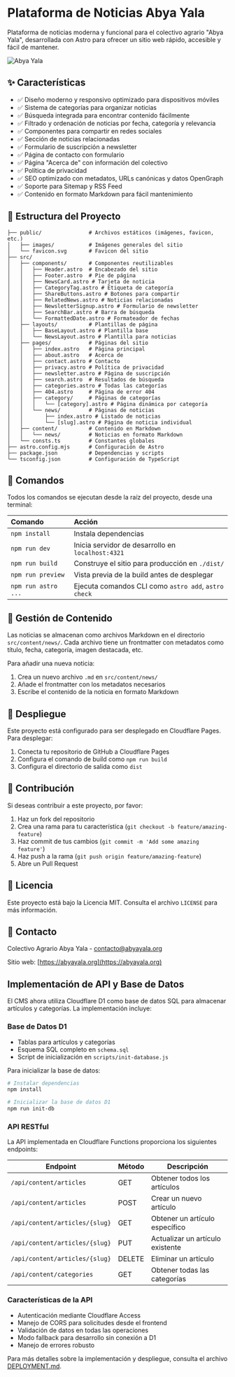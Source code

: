 # Plataforma de Noticias Abya Yala

Plataforma de noticias moderna y funcional para el colectivo agrario "Abya Yala", desarrollada con Astro para ofrecer un sitio web rápido, accesible y fácil de mantener.

![Abya Yala](https://github.com/odpuentesg/abyayala-astro-platform/assets/placeholder-image.jpg)

## ✨ Características

- ✅ Diseño moderno y responsivo optimizado para dispositivos móviles
- ✅ Sistema de categorías para organizar noticias
- ✅ Búsqueda integrada para encontrar contenido fácilmente
- ✅ Filtrado y ordenación de noticias por fecha, categoría y relevancia
- ✅ Componentes para compartir en redes sociales
- ✅ Sección de noticias relacionadas
- ✅ Formulario de suscripción a newsletter
- ✅ Página de contacto con formulario
- ✅ Página "Acerca de" con información del colectivo
- ✅ Política de privacidad
- ✅ SEO optimizado con metadatos, URLs canónicas y datos OpenGraph
- ✅ Soporte para Sitemap y RSS Feed
- ✅ Contenido en formato Markdown para fácil mantenimiento

## 🚀 Estructura del Proyecto

```text
├── public/               # Archivos estáticos (imágenes, favicon, etc.)
│   ├── images/           # Imágenes generales del sitio
│   └── favicon.svg       # Favicon del sitio
├── src/
│   ├── components/       # Componentes reutilizables
│   │   ├── Header.astro  # Encabezado del sitio
│   │   ├── Footer.astro  # Pie de página
│   │   ├── NewsCard.astro # Tarjeta de noticia
│   │   ├── CategoryTag.astro # Etiqueta de categoría
│   │   ├── ShareButtons.astro # Botones para compartir
│   │   ├── RelatedNews.astro # Noticias relacionadas
│   │   ├── NewsletterSignup.astro # Formulario de newsletter
│   │   ├── SearchBar.astro # Barra de búsqueda
│   │   └── FormattedDate.astro # Formateador de fechas
│   ├── layouts/          # Plantillas de página
│   │   ├── BaseLayout.astro # Plantilla base
│   │   └── NewsLayout.astro # Plantilla para noticias
│   ├── pages/            # Páginas del sitio
│   │   ├── index.astro   # Página principal
│   │   ├── about.astro   # Acerca de
│   │   ├── contact.astro # Contacto
│   │   ├── privacy.astro # Política de privacidad
│   │   ├── newsletter.astro # Página de suscripción
│   │   ├── search.astro  # Resultados de búsqueda
│   │   ├── categories.astro # Todas las categorías
│   │   ├── 404.astro     # Página de error 404
│   │   ├── category/     # Páginas de categorías
│   │   │   └── [category].astro # Página dinámica por categoría
│   │   └── news/         # Páginas de noticias
│   │       ├── index.astro # Listado de noticias
│   │       └── [slug].astro # Página de noticia individual
│   ├── content/          # Contenido en Markdown
│   │   └── news/         # Noticias en formato Markdown
│   └── consts.ts         # Constantes globales
├── astro.config.mjs      # Configuración de Astro
├── package.json          # Dependencias y scripts
└── tsconfig.json         # Configuración de TypeScript
```

## 🧞 Comandos

Todos los comandos se ejecutan desde la raíz del proyecto, desde una terminal:

| Comando                   | Acción                                           |
| :------------------------ | :----------------------------------------------- |
| `npm install`             | Instala dependencias                             |
| `npm run dev`             | Inicia servidor de desarrollo en `localhost:4321`|
| `npm run build`           | Construye el sitio para producción en `./dist/`  |
| `npm run preview`         | Vista previa de la build antes de desplegar      |
| `npm run astro ...`       | Ejecuta comandos CLI como `astro add`, `astro check` |

## 📝 Gestión de Contenido

Las noticias se almacenan como archivos Markdown en el directorio `src/content/news/`. Cada archivo tiene un frontmatter con metadatos como título, fecha, categoría, imagen destacada, etc.

Para añadir una nueva noticia:
1. Crea un nuevo archivo `.md` en `src/content/news/`
2. Añade el frontmatter con los metadatos necesarios
3. Escribe el contenido de la noticia en formato Markdown

## 🚀 Despliegue

Este proyecto está configurado para ser desplegado en Cloudflare Pages. Para desplegar:

1. Conecta tu repositorio de GitHub a Cloudflare Pages
2. Configura el comando de build como `npm run build`
3. Configura el directorio de salida como `dist`

## 👥 Contribución

Si deseas contribuir a este proyecto, por favor:

1. Haz un fork del repositorio
2. Crea una rama para tu característica (`git checkout -b feature/amazing-feature`)
3. Haz commit de tus cambios (`git commit -m 'Add some amazing feature'`)
4. Haz push a la rama (`git push origin feature/amazing-feature`)
5. Abre un Pull Request

## 📄 Licencia

Este proyecto está bajo la Licencia MIT. Consulta el archivo `LICENSE` para más información.

## 📧 Contacto

Colectivo Agrario Abya Yala - [contacto@abyayala.org](mailto:contacto@abyayala.org)

Sitio web: [https://abyayala.org](https://abyayala.org)

## Implementación de API y Base de Datos

El CMS ahora utiliza Cloudflare D1 como base de datos SQL para almacenar artículos y categorías. La implementación incluye:

### Base de Datos D1

- Tablas para artículos y categorías
- Esquema SQL completo en `schema.sql`
- Script de inicialización en `scripts/init-database.js`

Para inicializar la base de datos:

```bash
# Instalar dependencias
npm install

# Inicializar la base de datos D1
npm run init-db
```

### API RESTful

La API implementada en Cloudflare Functions proporciona los siguientes endpoints:

| Endpoint | Método | Descripción |
|----------|--------|-------------|
| `/api/content/articles` | GET | Obtener todos los artículos |
| `/api/content/articles` | POST | Crear un nuevo artículo |
| `/api/content/articles/{slug}` | GET | Obtener un artículo específico |
| `/api/content/articles/{slug}` | PUT | Actualizar un artículo existente |
| `/api/content/articles/{slug}` | DELETE | Eliminar un artículo |
| `/api/content/categories` | GET | Obtener todas las categorías |

### Características de la API

- Autenticación mediante Cloudflare Access
- Manejo de CORS para solicitudes desde el frontend
- Validación de datos en todas las operaciones
- Modo fallback para desarrollo sin conexión a D1
- Manejo de errores robusto

Para más detalles sobre la implementación y despliegue, consulta el archivo [DEPLOYMENT.md](./DEPLOYMENT.md).
